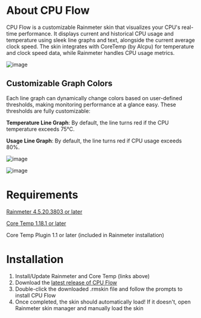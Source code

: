 # About CPU Flow

CPU Flow is a customizable Rainmeter skin that visualizes your CPU's real-time performance. It displays current and historical CPU usage and temperature using sleek line graphs and text, alongside the current average clock speed. The skin integrates with CoreTemp (by Alcpu) for temperature and clock speed data, while Rainmeter handles CPU usage metrics.

![image](https://github.com/user-attachments/assets/909c04dd-4edb-418d-baae-6792b509044a)

## Customizable Graph Colors

Each line graph can dynamically change colors based on user-defined thresholds, making monitoring performance at a glance easy. These thresholds are fully customizable:

**Temperature Line Graph**: By default, the line turns red if the CPU temperature exceeds 75°C.

**Usage Line Graph**: By default, the line turns red if CPU usage exceeds 80%.

![image](https://github.com/user-attachments/assets/05374f45-72ac-4940-b91e-6e710f2d53f2)

![image](https://github.com/user-attachments/assets/411965f9-0953-42db-818c-7d01eccdccf3)

# Requirements

[Rainmeter 4.5.20.3803 or later](https://www.rainmeter.net/)

[Core Temp 1.18.1 or later](https://www.alcpu.com/CoreTemp/)

Core Temp Plugin 1.1 or later (included in Rainmeter installation)

# Installation

1. Install/Update Rainmeter and Core Temp (links above)
2. Download the [latest release of CPU Flow](https://github.com/nolan71/Rainmeter-CPU_Flow/releases/latest)
3. Double-click the downloaded .rmskin file and follow the prompts to install CPU Flow
4. Once completed, the skin should automatically load! If it doesn't, open Rainmeter skin manager and manually load the skin
